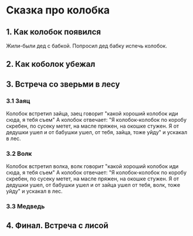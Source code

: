 # Сказка про колобка

## 1. Как колобок появился
Жили-были дед с бабкой. 
Попросил дед бабку испечь колобок.

## 2. Как коболок убежал
## 3. Встреча со зверьми в лесу

### 3.1 Заяц
Колобок встретил зайца, заец говорит "какой хороший колобок иди сюда, я тебя съем"
А колобок отвечает: "Я колобок-колобок по коробу скребен, по сусеку метет, на масле пряжен, на окошке стужен. Я от дедушки ушел и от бабушки ушел, от тебя, зайца, тоже уйду" и ускакал в лес.
### 3.2 Волк
Колобок встретил волка, волк говорит "какой хороший колобок иди сюда, я тебя съем"
А колобок отвечает: "Я колобок-колобок по коробу скребен, по сусеку метет, на масле пряжен, на окошке стужен. Я от дедушки ушел, от бабушки ушел и от зайца ушел от тебя, волк, тоже уйду" и ускакал в лес.
### 3.3 Медведь
 
## 4. Финал. Встреча с лисой
